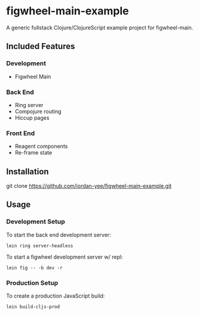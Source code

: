 # figwheel-main-example

A generic fullstack Clojure/ClojureScript example project for figwheel-main.

## Included Features

### Development
- Figwheel Main

### Back End
- Ring server
- Compojure routing
- Hiccup pages

### Front End
- Reagent components
- Re-frame state

## Installation

git clone https://github.com/jordan-yee/figwheel-main-example.git

## Usage

### Development Setup

To start the back end development server:

    lein ring server-headless

To start a figwheel development server w/ repl:

    lein fig -- -b dev -r

### Production Setup

To create a production JavaScript build:

    lein build-cljs-prod
